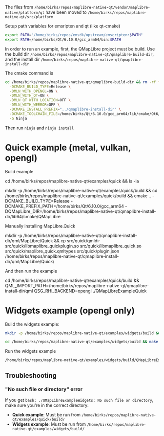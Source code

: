 The files from `/home/birks/repos/maplibre-native-qt/vendor/maplibre-native/platform/qt` have been moved to `/home/birks/repos/maplibre-native-qt/src/platform`

Setup path variables for emsripten and qt (like qt-cmake)

```sh
export PATH="/home/birks/repos/emsdk/upstream/emscripten:$PATH"
export PATH=/home/birks/Qt/6.10.0/gcc_arm64/bin:$PATH
```


In order to run an example, first, the QMapLibre project must be build. Use the build dir `/home/birks/repos/maplibre-native-qt/qmaplibre-build-dir`, and the install dir `/home/birks/repos/maplibre-native-qt/qmaplibre-install-dir`


The cmake command is

```sh
cd /home/birks/repos/maplibre-native-qt/qmaplibre-build-dir && rm -rf * && cmake .. \
  -DCMAKE_BUILD_TYPE=Release \
  -DMLN_WITH_OPENGL=ON \
  -DMLN_WITH_QT=ON \
  -DMLN_QT_WITH_LOCATION=OFF \
  -DMLN_WITH_WERROR=OFF \
  -DCMAKE_INSTALL_PREFIX="../qmaplibre-install-dir" \
  -DCMAKE_TOOLCHAIN_FILE=/home/birks/Qt/6.10.0/gcc_arm64/lib/cmake/Qt6/qt.toolchain.cmake \
  -G Ninja
```

Then run 
`ninja` and `ninja install`



# Quick example  (metal, vulkan, opengl)

Build example


cd /home/birks/repos/maplibre-native-qt/examples/quick && ls -la

mkdir -p /home/birks/repos/maplibre-native-qt/examples/quick/build && cd /home/birks/repos/maplibre-native-qt/examples/quick/build && cmake .. -DCMAKE_BUILD_TYPE=Release -DCMAKE_PREFIX_PATH=/home/birks/Qt/6.10.0/gcc_arm64 -DQMapLibre_DIR=/home/birks/repos/maplibre-native-qt/qmaplibre-install-dir/lib64/cmake/QMapLibre


Manually installing MapLibre.Quick

mkdir -p /home/birks/repos/maplibre-native-qt/qmaplibre-install-dir/qml/MapLibre/Quick && cp src/quick/qmldir src/quick/libmaplibre_quickplugin.so src/quick/libmaplibre_quick.so src/quick/maplibre_quick.qmltypes src/quick/plugin.json /home/birks/repos/maplibre-native-qt/qmaplibre-install-dir/qml/MapLibre/Quick/

    
And then run the example

cd /home/birks/repos/maplibre-native-qt/examples/quick/build && QML_IMPORT_PATH=/home/birks/repos/maplibre-native-qt/qmaplibre-install-dir/qml QSG_RHI_BACKEND=opengl ./QMapLibreExampleQuick



# Widgets example  (opengl only)

Build the widgets example:

```sh
mkdir -p /home/birks/repos/maplibre-native-qt/examples/widgets/build && cd /home/birks/repos/maplibre-native-qt/examples/widgets/build && cmake .. -DCMAKE_BUILD_TYPE=Release -DCMAKE_PREFIX_PATH=/home/birks/Qt/6.10.0/gcc_arm64 -DQMapLibre_DIR=/home/birks/repos/maplibre-native-qt/qmaplibre-install-dir/lib64/cmake/QMapLibre -DQT_VERSION_MAJOR=6

cd /home/birks/repos/maplibre-native-qt/examples/widgets/build && make -j$(nproc)
```

Run the widgets example

```sh
/home/birks/repos/maplibre-native-qt/examples/widgets/build/QMapLibreExampleWidgets
```

## Troubleshooting

### "No such file or directory" error
If you get `bash: ./QMapLibreExampleWidgets: No such file or directory`, make sure you're in the correct directory:

- **Quick example**: Must be run from `/home/birks/repos/maplibre-native-qt/examples/quick/build/`
- **Widgets example**: Must be run from `/home/birks/repos/maplibre-native-qt/examples/widgets/build/`

